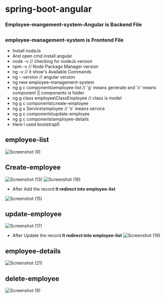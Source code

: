 # spring-boot-angular

### Employee-mangement-system-Angular is Backend File
##
### employee-management-system is Frontend File
* Install nodeJs
* And open cmd install angular
* node -v  // checking for nodeJs version
* npm -v   // Node Package Manager version
* ng -v   // it show's Available Commands
* ng --version // angular version
* ng new employee-management-system
* ng g c components\employee-list // 'g' means generate and 'c' means component || components is folder
* ng g class employee\ClassEmployee // class is model
* ng g c components\create-employee
* ng g s Service\employee // 's' means service
* ng g c components\update-employee
* ng g c components\employee-details
* Here I used bootstrap5
##
## employee-list
![Screenshot (9)](https://user-images.githubusercontent.com/80576654/165759804-39f55421-dd3a-4ed2-89b9-06e1953d7393.png)
##

## Create-employee
![Screenshot (13)](https://user-images.githubusercontent.com/80576654/165759915-cd6d7ae0-13ad-4ff7-b3c3-8bd93cce543c.png)
![Screenshot (16)](https://user-images.githubusercontent.com/80576654/165759994-5d6edfea-ac7e-44aa-a548-c5e55794e460.png)

* After Add the record <b>It redirect into employee-list</b>

![Screenshot (15)](https://user-images.githubusercontent.com/80576654/165760200-26d7d2c9-c8f9-4333-925e-89b85e81f513.png)
##

## update-employee
![Screenshot (17)](https://user-images.githubusercontent.com/80576654/165760308-c0e3d273-5f6a-4452-ae11-e95d51b29a3a.png)

* After Update the record <b>It redirect into employee-list</b>
![Screenshot (19)](https://user-images.githubusercontent.com/80576654/165760512-b226d369-5cd7-48f7-99d5-ae5647a94bc7.png)
##

## employee-details
![Screenshot (21)](https://user-images.githubusercontent.com/80576654/165760613-f8dc6ee6-1a94-4e79-a396-618571a3d1ff.png)
##

## delete-employee
![Screenshot (9)](https://user-images.githubusercontent.com/80576654/165759804-39f55421-dd3a-4ed2-89b9-06e1953d7393.png)
##
